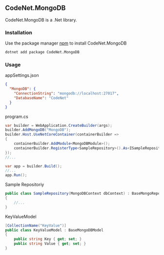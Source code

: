 ## CodeNet.MongoDB

CodeNet.MongoDB is a .Net library.

### Installation

Use the package manager [npm](https://www.nuget.org/packages/CodeNet.MongoDB/) to install CodeNet.MongoDB

```bash
dotnet add package CodeNet.MongoDB
```

### Usage
appSettings.json
```json
{
  "MongoDB": {
    "ConnectionString": "mongodb://localhost:27017",
    "DatabaseName": "CodeNet"
  }
}
```
program.cs
```csharp
var builder = WebApplication.CreateBuilder(args);
builder.AddMongoDB("MongoDB");
builder.Host.UseNetCoreContainer(containerBuilder =>
{
    containerBuilder.AddModule<MongoDBModule>();
    containerBuilder.RegisterType<SampleRepository>().As<ISampleRepository>().InstancePerLifetimeScope();
});
//...

var app = builder.Build();
//...
app.Run();
```
Sample Repositoriy
```csharp
public class SampleRepository(MongoDBContext dbContext) : BaseMongoRepository<KeyValueModel>(dbContext), ISampleRepository
{
    //...
}
```
KeyValueModel
```csharp
[CollectionName("KeyValue")]
public class KeyValueModel : BaseMongoDBModel
{
    public string Key { get; set; }
    public string Value { get; set; }
}
```
